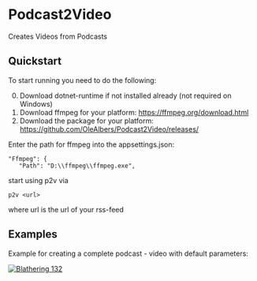 # Podcast2Video
Creates Videos from Podcasts

## Quickstart
To start running you need to do the following:

0. Download dotnet-runtime if not installed already (not required on Windows)
1. Download ffmpeg for your platform: https://ffmpeg.org/download.html
2. Download the package for your platform: https://github.com/OleAlbers/Podcast2Video/releases/

Enter the path for ffmpeg into the appsettings.json:
 ```
 "Ffmpeg": {
    "Path": "D:\\ffmpeg\\ffmpeg.exe",
 ```

start using p2v via
```
p2v <url> 
```

where url is the url of your rss-feed

## Examples
Example for creating a complete podcast - video with default parameters:

[![Blathering 132](http://img.youtube.com/vi/iKoKrhgiTMI/0.jpg)](https://www.youtube.com/watch?v=iKoKrhgiTMI "Blathering 132")

